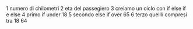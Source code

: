 1 numero di chilometri 
2 eta del passegiero 
3 creiamo un ciclo con if else if e else
4 primo if under 18
5 secondo else if over 65
6 terzo quellli compresi tra 18 64